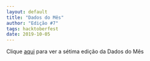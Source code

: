 ```yaml
---
layout: default
title: "Dados do Mês"
author: "Edição #7"
tags: hacktoberfest 
date: 2019-10-05
---
```


Clique [aqui](https://mailchi.mp/8966cd5eda74/dadosdomes-279669) para ver a sétima edição da Dados do Mês